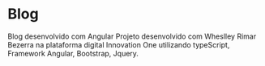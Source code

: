 # Blog
Blog desenvolvido com Angular
Projeto desenvolvido com Wheslley Rimar Bezerra na plataforma digital Innovation One utilizando typeScript, Framework Angular, Bootstrap, Jquery.
